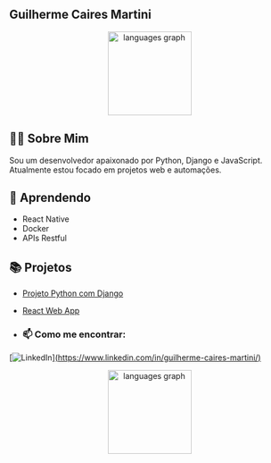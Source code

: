 ## Guilherme Caires Martini

<div align="center"> 
  <img src="https://github-readme-stats.vercel.app/api/top-langs?username=GuiCMartini&locale=en&hide_title=false&layout=compact&card_width=320&langs_count=5&theme=radical&hide_border=true" height="150" alt="languages graph"/>
</div>

## 🧑‍💻 Sobre Mim
Sou um desenvolvedor apaixonado por Python, Django e JavaScript. Atualmente estou focado em projetos web e automações.

## 🧠 Aprendendo
- React Native
- Docker
- APIs Restful

## 📚 Projetos
- [Projeto Python com Django](https://github.com/GuiCMartini/projeto-django)
- [React Web App](https://github.com/GuiCMartini/projeto-react)

- ### 📫 Como me encontrar:
[![LinkedIn](https://img.shields.io/badge/LinkedIn-0A66C2?style=flat&logo=linkedin&logoColor=white)][(https://www.linkedin.com/in/guilherme-caires-martini/)](https://www.linkedin.com/in/guilherme-martini-8020521a3/)

<div align="center"> 
  <img src="https://github-readme-stats.vercel.app/api/top-langs?username=GuiCMartini&locale=en&hide_title=false&layout=compact&card_width=320&langs_count=5&theme=radical&hide_border=true" height="150" alt="languages graph"/>
</div>
